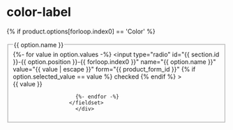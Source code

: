 # color-label


   {% if product.options[forloop.index0] == 'Color' %}
                        <div class="custom-color">
                      <fieldset class="js product-form__input {{ option.name }}">
                        <legend class="form__label">{{ option.name }}</legend>
                        {%- for value in option.values -%}
                          <input
                            type="radio"
                            id="{{ section.id }}-{{ option.position }}-{{ forloop.index0 }}"
                            name="{{ option.name }}"
                            value="{{ value | escape }}"
                            form="{{ product_form_id }}"
                            {% if option.selected_value == value %}
                              checked
                            {% endif %}
                          >
                          <label for="{{ section.id }}-{{ option.position }}-{{ forloop.index0 }}" style="background-color: {{ value | split: ' ' | last | handle }} !important; background-image: url({{ value | handle | append: '.png' | asset_url }})">
                             <div class="tooltip">
                          <span class="tooltiptext">{{ value }}</span>
                          </div>
                          </label>
                       
                        {%- endfor -%}
                      </fieldset>
                        </div>
